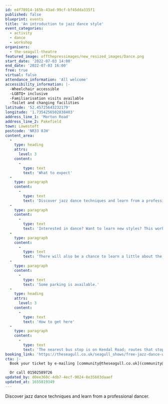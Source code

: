 ```yaml
---
id: e4f78914-165b-43ad-99cf-bf45dda335f1
published: false
blueprint: events
title: 'An introduction to jazz dance style'
event_categories:
  - activity
  - dance
  - workshop
organisers:
  - the-seagull-theatre
featured_image: offthepressimages/new_resized_images/Dance.png
start_date: '2022-07-03 14:00'
end_date: '2022-07-03 16:00'
free: true
virtual: false
attendance_information: 'All welcome'
accessibility_information: |-
  -Wheelchair accessible
  -LGBTQ+ inclusive
  -Familiarisation visits available
  -Toilet and changing facilities
latitude: '52.45725643232179'
longitude: '1.7354256502838403'
address_line_1: 'Morton Road'
address_line_2: Pakefield
town: Lowestoft
postcode: 'NR33 0JH'
content_area:
  -
    type: heading
    attrs:
      level: 3
    content:
      -
        type: text
        text: 'What to expect'
  -
    type: paragraph
    content:
      -
        type: text
        text: 'Discover jazz dance techniques and learn from a professional dancer.'
  -
    type: paragraph
    content:
      -
        type: text
        text: 'Interested in dance? Want to learn new styles? This workshop will be looking at jazz dance techniques and connecting them together to produce a high energy musical theatre performance.'
  -
    type: paragraph
    content:
      -
        type: text
        text: 'There will also be a chance to learn a little about the history of musical theatre and broaden your musical knowledge.'
  -
    type: paragraph
    content:
      -
        type: text
        text: 'Some parking is available.'
  -
    type: heading
    attrs:
      level: 3
    content:
      -
        type: text
        text: 'How to get here'
  -
    type: paragraph
    content:
      -
        type: text
        text: 'The nearest bus stop is on Kendal Road; routes that stop there: 99 Coastal Clipper, X2 Coastlink, X21 Coastlink.'
booking_link: 'https://theseagull.co.uk/seagull_shows/free-jazz-dance-workshop/'
cta: |-
  Book your ticket by e-mailing [community@theseagull.co.uk](community@theseagull.co.uk)

  Or call 01502589726
updated_by: d0ee360c-4db7-4ecf-9024-8e35603daaef
updated_at: 1655819349
---
```

Discover jazz dance techniques and learn from a professional dancer.